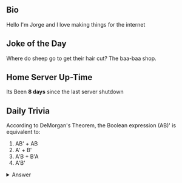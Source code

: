## Bio

Hello I'm Jorge and I love making things for the internet

## Joke of the Day

Where do sheep go to get their hair cut? The baa-baa shop.

## Home Server Up-Time

Its Been **8 days** since the last server shutdown


## Daily Trivia

According to DeMorgan&#039;s Theorem, the Boolean expression (AB)&#039; is equivalent to:
 1. AB&#039; + AB
 2. A&#039; + B&#039;
 3. A&#039;B + B&#039;A
 4. A&#039;B&#039;

<details>
  <summary>Answer</summary>
  A&#039; + B&#039;
</details>
